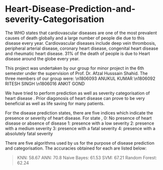 # Heart-Disease-Prediction-and-severity-Categorisation

The WHO states that cardiovascular diseases are one of the most prevalent causes of
death globally and a large number of people die due to this disease every year.
Cardiovascular diseases include deep vein thrombosis, peripheral arterial disease,
coronary heart disease, congenital heart disease and rheumatic heart disease. 31% of the
death of people is due to Heart disease around the globe every year.


This project was undertaken by our group for minor project in the 6th semester under the supervision of 
  Prof. Dr. Afzal Husssain Shahid.
The three members of our group were:
 \n1806093 ANUKUL KUMAR
 \n1806092 RITESH SINGH
 \n1806016 ANKIT GOND

We have tried to perform prediction as well as severity categorisation of heart disease .
Prior diagonosis of heart disease can prove to be very beneficial as well as life saving 
for many patients.

For the disease prediction states, there are five indices which indicate the presence or severity of heart disease.
For state ,
  0: No presence of heart disease or absence of disease
  1: presence with a low severity
  2: presence with a medium severity
  3: presence with a fatal severity
  4: presence with a absolutely fatal severity
  
There are five algorithms used by us for the purpose of disease prediction and categorisation.
The accuracies obtained for each are listed below:

> KNN: 58.67
> ANN: 70.8
> Naive Bayes: 61.53
> SVM: 67.21
> Random Forest: 62.24
